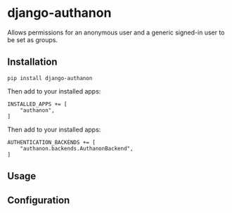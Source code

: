 # django-authanon

Allows permissions for an anonymous user and a generic signed-in user to be set as groups.

## Installation 

```
pip install django-authanon
```

Then add to your installed apps:
```
INSTALLED_APPS += [
    "authanon",
]
```

Then add to your installed apps:
```
AUTHENTICATION_BACKENDS += [
    "authanon.backends.AuthanonBackend",
]
```

## Usage



## Configuration